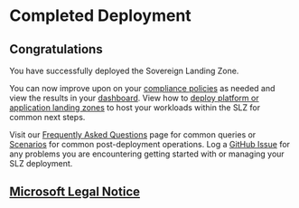 # Completed Deployment

## Congratulations

You have successfully deployed the Sovereign Landing Zone.

You can now improve upon on your [compliance policies](09-Customize-Policies.md) as needed and view the results in your [dashboard](10-Compliance-Dashboard.md). View how to [deploy platform or application landing zones](scenarios/Landing-Zone-Vending.md) to host your workloads within the SLZ for common next steps.

Visit our [Frequently Asked Questions](12-FAQ.md) page for common queries or [Scenarios](scenarios/README.md) for common post-deployment operations. Log a [GitHub Issue](https://github.com/Azure/sovereign-landing-zone/issues) for any problems you are encountering getting started with or managing your SLZ deployment.

## [Microsoft Legal Notice](./NOTICE.md)
